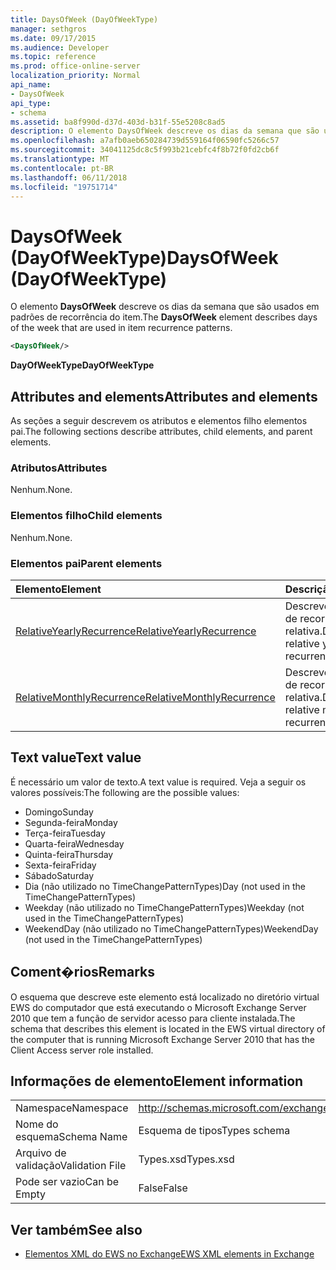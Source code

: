 ```yaml
---
title: DaysOfWeek (DayOfWeekType)
manager: sethgros
ms.date: 09/17/2015
ms.audience: Developer
ms.topic: reference
ms.prod: office-online-server
localization_priority: Normal
api_name:
- DaysOfWeek
api_type:
- schema
ms.assetid: ba8f990d-d37d-403d-b31f-55e5208c8ad5
description: O elemento DaysOfWeek descreve os dias da semana que são usados em padrões de recorrência do item.
ms.openlocfilehash: a7afb0aeb650284739d559164f06590fc5266c57
ms.sourcegitcommit: 34041125dc8c5f993b21cebfc4f8b72f0fd2cb6f
ms.translationtype: MT
ms.contentlocale: pt-BR
ms.lasthandoff: 06/11/2018
ms.locfileid: "19751714"
---
```

# <a name="daysofweek-dayofweektype"></a><span data-ttu-id="2806a-103">DaysOfWeek (DayOfWeekType)</span><span class="sxs-lookup"><span data-stu-id="2806a-103">DaysOfWeek (DayOfWeekType)</span></span>

<span data-ttu-id="2806a-104">O elemento **DaysOfWeek** descreve os dias da semana que são usados em padrões de recorrência do item.</span><span class="sxs-lookup"><span data-stu-id="2806a-104">The **DaysOfWeek** element describes days of the week that are used in item recurrence patterns.</span></span> 
  
```xml
<DaysOfWeek/>
```

<span data-ttu-id="2806a-105">**DayOfWeekType**</span><span class="sxs-lookup"><span data-stu-id="2806a-105">**DayOfWeekType**</span></span>

## <a name="attributes-and-elements"></a><span data-ttu-id="2806a-106">Attributes and elements</span><span class="sxs-lookup"><span data-stu-id="2806a-106">Attributes and elements</span></span>

<span data-ttu-id="2806a-107">As seções a seguir descrevem os atributos e elementos filho elementos pai.</span><span class="sxs-lookup"><span data-stu-id="2806a-107">The following sections describe attributes, child elements, and parent elements.</span></span>
  
### <a name="attributes"></a><span data-ttu-id="2806a-108">Atributos</span><span class="sxs-lookup"><span data-stu-id="2806a-108">Attributes</span></span>

<span data-ttu-id="2806a-109">Nenhum.</span><span class="sxs-lookup"><span data-stu-id="2806a-109">None.</span></span>
  
### <a name="child-elements"></a><span data-ttu-id="2806a-110">Elementos filho</span><span class="sxs-lookup"><span data-stu-id="2806a-110">Child elements</span></span>

<span data-ttu-id="2806a-111">Nenhum.</span><span class="sxs-lookup"><span data-stu-id="2806a-111">None.</span></span>
  
### <a name="parent-elements"></a><span data-ttu-id="2806a-112">Elementos pai</span><span class="sxs-lookup"><span data-stu-id="2806a-112">Parent elements</span></span>

|<span data-ttu-id="2806a-113">**Elemento**</span><span class="sxs-lookup"><span data-stu-id="2806a-113">**Element**</span></span>|<span data-ttu-id="2806a-114">**Descrição**</span><span class="sxs-lookup"><span data-stu-id="2806a-114">**Description**</span></span>|
|:-----|:-----|
|[<span data-ttu-id="2806a-115">RelativeYearlyRecurrence</span><span class="sxs-lookup"><span data-stu-id="2806a-115">RelativeYearlyRecurrence</span></span>](relativeyearlyrecurrence.md) <br/> |<span data-ttu-id="2806a-116">Descreve um padrão de recorrência anual relativa.</span><span class="sxs-lookup"><span data-stu-id="2806a-116">Describes a relative yearly recurrence pattern.</span></span>  <br/> |
|[<span data-ttu-id="2806a-117">RelativeMonthlyRecurrence</span><span class="sxs-lookup"><span data-stu-id="2806a-117">RelativeMonthlyRecurrence</span></span>](relativemonthlyrecurrence.md) <br/> |<span data-ttu-id="2806a-118">Descreve um padrão de recorrência mensal relativa.</span><span class="sxs-lookup"><span data-stu-id="2806a-118">Describes a relative monthly recurrence pattern.</span></span>  <br/> |
   
## <a name="text-value"></a><span data-ttu-id="2806a-119">Text value</span><span class="sxs-lookup"><span data-stu-id="2806a-119">Text value</span></span>

<span data-ttu-id="2806a-120">É necessário um valor de texto.</span><span class="sxs-lookup"><span data-stu-id="2806a-120">A text value is required.</span></span> <span data-ttu-id="2806a-121">Veja a seguir os valores possíveis:</span><span class="sxs-lookup"><span data-stu-id="2806a-121">The following are the possible values:</span></span>
  
- <span data-ttu-id="2806a-122">Domingo</span><span class="sxs-lookup"><span data-stu-id="2806a-122">Sunday</span></span>    
- <span data-ttu-id="2806a-123">Segunda-feira</span><span class="sxs-lookup"><span data-stu-id="2806a-123">Monday</span></span>    
- <span data-ttu-id="2806a-124">Terça-feira</span><span class="sxs-lookup"><span data-stu-id="2806a-124">Tuesday</span></span>   
- <span data-ttu-id="2806a-125">Quarta-feira</span><span class="sxs-lookup"><span data-stu-id="2806a-125">Wednesday</span></span>    
- <span data-ttu-id="2806a-126">Quinta-feira</span><span class="sxs-lookup"><span data-stu-id="2806a-126">Thursday</span></span>    
- <span data-ttu-id="2806a-127">Sexta-feira</span><span class="sxs-lookup"><span data-stu-id="2806a-127">Friday</span></span>    
- <span data-ttu-id="2806a-128">Sábado</span><span class="sxs-lookup"><span data-stu-id="2806a-128">Saturday</span></span>    
- <span data-ttu-id="2806a-129">Dia (não utilizado no TimeChangePatternTypes)</span><span class="sxs-lookup"><span data-stu-id="2806a-129">Day (not used in the TimeChangePatternTypes)</span></span>    
- <span data-ttu-id="2806a-130">Weekday (não utilizado no TimeChangePatternTypes)</span><span class="sxs-lookup"><span data-stu-id="2806a-130">Weekday (not used in the TimeChangePatternTypes)</span></span>    
- <span data-ttu-id="2806a-131">WeekendDay (não utilizado no TimeChangePatternTypes)</span><span class="sxs-lookup"><span data-stu-id="2806a-131">WeekendDay (not used in the TimeChangePatternTypes)</span></span>
    
## <a name="remarks"></a><span data-ttu-id="2806a-132">Coment�rios</span><span class="sxs-lookup"><span data-stu-id="2806a-132">Remarks</span></span>

<span data-ttu-id="2806a-133">O esquema que descreve este elemento está localizado no diretório virtual EWS do computador que está executando o Microsoft Exchange Server 2010 que tem a função de servidor acesso para cliente instalada.</span><span class="sxs-lookup"><span data-stu-id="2806a-133">The schema that describes this element is located in the EWS virtual directory of the computer that is running Microsoft Exchange Server 2010 that has the Client Access server role installed.</span></span>
  
## <a name="element-information"></a><span data-ttu-id="2806a-134">Informações de elemento</span><span class="sxs-lookup"><span data-stu-id="2806a-134">Element information</span></span>

|||
|:-----|:-----|
|<span data-ttu-id="2806a-135">Namespace</span><span class="sxs-lookup"><span data-stu-id="2806a-135">Namespace</span></span>  <br/> |http://schemas.microsoft.com/exchange/services/2006/types  <br/> |
|<span data-ttu-id="2806a-136">Nome do esquema</span><span class="sxs-lookup"><span data-stu-id="2806a-136">Schema Name</span></span>  <br/> |<span data-ttu-id="2806a-137">Esquema de tipos</span><span class="sxs-lookup"><span data-stu-id="2806a-137">Types schema</span></span>  <br/> |
|<span data-ttu-id="2806a-138">Arquivo de validação</span><span class="sxs-lookup"><span data-stu-id="2806a-138">Validation File</span></span>  <br/> |<span data-ttu-id="2806a-139">Types.xsd</span><span class="sxs-lookup"><span data-stu-id="2806a-139">Types.xsd</span></span>  <br/> |
|<span data-ttu-id="2806a-140">Pode ser vazio</span><span class="sxs-lookup"><span data-stu-id="2806a-140">Can be Empty</span></span>  <br/> |<span data-ttu-id="2806a-141">False</span><span class="sxs-lookup"><span data-stu-id="2806a-141">False</span></span>  <br/> |
   
## <a name="see-also"></a><span data-ttu-id="2806a-142">Ver também</span><span class="sxs-lookup"><span data-stu-id="2806a-142">See also</span></span>

- [<span data-ttu-id="2806a-143">Elementos XML do EWS no Exchange</span><span class="sxs-lookup"><span data-stu-id="2806a-143">EWS XML elements in Exchange</span></span>](ews-xml-elements-in-exchange.md)

